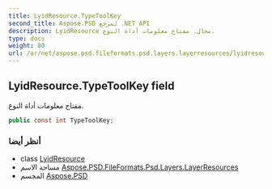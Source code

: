 ```yaml
---
title: LyidResource.TypeToolKey
second_title: Aspose.PSD لمرجع .NET API
description: LyidResource مجال. مفتاح معلومات أداة النوع.
type: docs
weight: 80
url: /ar/net/aspose.psd.fileformats.psd.layers.layerresources/lyidresource/typetoolkey/
---
```

## LyidResource.TypeToolKey field

مفتاح معلومات أداة النوع.

```csharp
public const int TypeToolKey;
```

### أنظر أيضا

* class [LyidResource](../)
* مساحة الاسم [Aspose.PSD.FileFormats.Psd.Layers.LayerResources](../../lyidresource/)
* المجسم [Aspose.PSD](../../../)


